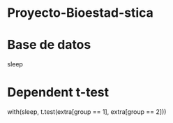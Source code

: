 # Proyecto-Bioestad-stica
# Base de datos
sleep
# Dependent t-test
with(sleep, t.test(extra[group == 1], extra[group == 2]))

